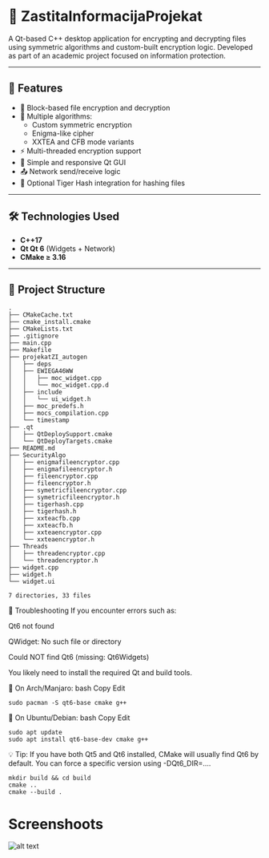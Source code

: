 # 🔐 ZastitaInformacijaProjekat

A Qt-based C++ desktop application for encrypting and decrypting files using symmetric algorithms and custom-built encryption logic. Developed as part of an academic project focused on information protection.

---

## 📌 Features

- 🧱 Block-based file encryption and decryption
- 🔐 Multiple algorithms:
  - Custom symmetric encryption
  - Enigma-like cipher
  - XXTEA and CFB mode variants
- ⚡ Multi-threaded encryption support
- 📁 Simple and responsive Qt GUI
- 📤 Network send/receive logic
- 🐯 Optional Tiger Hash integration for hashing files

---

## 🛠️ Technologies Used

- **C++17**
- **Qt  Qt 6** (Widgets + Network)
- **CMake ≥ 3.16**

---

## 📁 Project Structure
```
.
├── CMakeCache.txt
├── cmake_install.cmake
├── CMakeLists.txt
├── .gitignore
├── main.cpp
├── Makefile
├── projekatZI_autogen
│   ├── deps
│   ├── EWIEGA46WW
│   │   ├── moc_widget.cpp
│   │   └── moc_widget.cpp.d
│   ├── include
│   │   └── ui_widget.h
│   ├── moc_predefs.h
│   ├── mocs_compilation.cpp
│   └── timestamp
├── .qt
│   ├── QtDeploySupport.cmake
│   └── QtDeployTargets.cmake
├── README.md
├── SecurityAlgo
│   ├── enigmafileencryptor.cpp
│   ├── enigmafileencryptor.h
│   ├── fileencryptor.cpp
│   ├── fileencryptor.h
│   ├── symetricfileencryptor.cpp
│   ├── symetricfileencryptor.h
│   ├── tigerhash.cpp
│   ├── tigerhash.h
│   ├── xxteacfb.cpp
│   ├── xxteacfb.h
│   ├── xxteaencryptor.cpp
│   └── xxteaencryptor.h
├── Threads
│   ├── threadencryptor.cpp
│   └── threadencryptor.h
├── widget.cpp
├── widget.h
└── widget.ui

7 directories, 33 files
```
🧰 Troubleshooting
If you encounter errors such as:

Qt6 not found

QWidget: No such file or directory

Could NOT find Qt6 (missing: Qt6Widgets)

You likely need to install the required Qt and build tools.

🐧 On Arch/Manjaro:
bash
Copy
Edit
```
sudo pacman -S qt6-base cmake g++
```
🐧 On Ubuntu/Debian:
bash
Copy
Edit
```
sudo apt update
sudo apt install qt6-base-dev cmake g++
```
💡 Tip: If you have both Qt5 and Qt6 installed, CMake will usually find Qt6 by default. You can force a specific version using -DQt6_DIR=....
```
mkdir build && cd build
cmake ..
cmake --build .
```
<h1>Screenshoots</h1>

![alt text]("https://github.com/milutin2002/projekatZI/blob/main/Images/startServer.png?raw=true")
